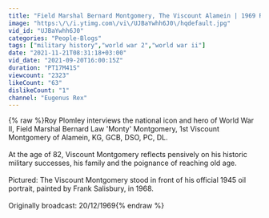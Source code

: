 ```yaml
---
title: "Field Marshal Bernard Montgomery, The Viscount Alamein | 1969 Radio Interview on Desert Island Discs"
image: "https:\/\/i.ytimg.com\/vi\/UJBaYwhh6J0\/hqdefault.jpg"
vid_id: "UJBaYwhh6J0"
categories: "People-Blogs"
tags: ["military history","world war 2","world war ii"]
date: "2021-11-21T08:31:18+03:00"
vid_date: "2021-09-20T16:00:15Z"
duration: "PT17M41S"
viewcount: "2323"
likeCount: "63"
dislikeCount: "1"
channel: "Eugenus Rex"
---
```

{% raw %}Roy Plomley interviews the national icon and hero of World War II, Field Marshal Bernard Law 'Monty' Montgomery, 1st Viscount Montgomery of Alamein, KG, GCB, DSO, PC, DL. <br /><br />At the age of 82, Viscount Montgomery reflects pensively on his historic military successes, his family and the poignance of reaching old age.<br /><br />Pictured: The Viscount Montgomery stood in front of his official 1945 oil portrait, painted by Frank Salisbury, in 1968.<br /><br />Originally broadcast: 20/12/1969{% endraw %}
